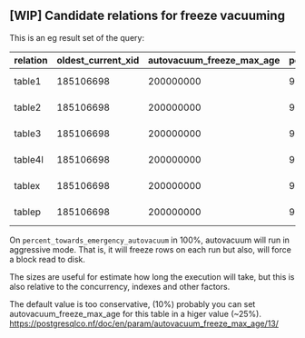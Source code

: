 
## [WIP] Candidate relations for freeze vacuuming

This is an eg result set of the query:


|                   relation         | oldest_current_xid | autovacuum_freeze_max_age | percent_towards_emergency_autovacuum |    size    
|------------------------------------|--------------------|---------------------------|--------------------------------------|------------
| table1                             |          185106698 |                 200000000 |                                   99 | 32 MB
| table2                             |          185106698 |                 200000000 |                                   99 | 56 kB
| table3                             |          185106698 |                 200000000 |                                   93 | 184 kB
| table4l                            |          185106698 |                 200000000 |                                   93 | 64 kB
| tablex                             |          185106698 |                 200000000 |                                   93 | 64 kB
| tablep                             |          185106698 |                 200000000 |                                   93 | 48 kB


On `percent_towards_emergency_autovacuum` in 100%, autovacuum will run in aggressive mode. That is, it will freeze rows on each run
but also, will force a block read to disk.

The sizes are useful for estimate how long the execution will take, but this is also relative to the concurrency, indexes and other factors.

The default value is too conservative, (10%) probably you can set autovacuum_freeze_max_age for this table in a higer value (~25%).
https://postgresqlco.nf/doc/en/param/autovacuum_freeze_max_age/13/